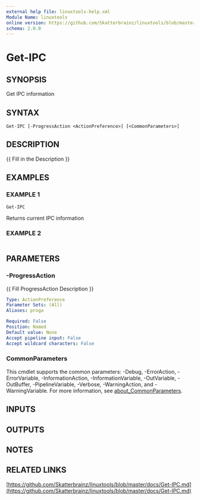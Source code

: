 ```yaml
---
external help file: linuxtools-help.xml
Module Name: linuxtools
online version: https://github.com/Skatterbrainz/linuxtools/blob/master/docs/Get-IPC.md
schema: 2.0.0
---
```


# Get-IPC

## SYNOPSIS
Get IPC information

## SYNTAX

```
Get-IPC [-ProgressAction <ActionPreference>] [<CommonParameters>]
```

## DESCRIPTION
{{ Fill in the Description }}

## EXAMPLES

### EXAMPLE 1
```
Get-IPC
```

Returns current IPC information

### EXAMPLE 2
```

```

## PARAMETERS

### -ProgressAction
{{ Fill ProgressAction Description }}

```yaml
Type: ActionPreference
Parameter Sets: (All)
Aliases: proga

Required: False
Position: Named
Default value: None
Accept pipeline input: False
Accept wildcard characters: False
```

### CommonParameters
This cmdlet supports the common parameters: -Debug, -ErrorAction, -ErrorVariable, -InformationAction, -InformationVariable, -OutVariable, -OutBuffer, -PipelineVariable, -Verbose, -WarningAction, and -WarningVariable. For more information, see [about_CommonParameters](http://go.microsoft.com/fwlink/?LinkID=113216).

## INPUTS

## OUTPUTS

## NOTES

## RELATED LINKS

[https://github.com/Skatterbrainz/linuxtools/blob/master/docs/Get-IPC.md](https://github.com/Skatterbrainz/linuxtools/blob/master/docs/Get-IPC.md)

